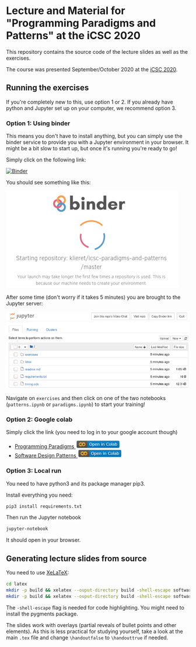 # Lecture and Material for "Programming Paradigms and Patterns" at the iCSC 2020

This repository contains the source code of the lecture slides as well as the
exercises.

The course was presented September/October 2020 at the [iCSC 2020](https://indico.cern.ch/event/853710/).

## Running the exercises

If you're completely new to this, use option 1 or 2. If you already have python and Jupyter set up on your computer, we recommend option 3.

### Option 1: Using binder

This means you don't have to install anything, but you can simply use the binder service
to provide you with a Jupyter environment in your browser.
It might be a bit slow to start up, but once it's running you're ready to go!

Simply click on the following link:

[![Binder](https://mybinder.org/badge_logo.svg)](https://mybinder.org/v2/gh/klieret/icsc-paradigms-and-patterns/master)

You should see something like this:

![binder loading](readme_assets/binder_loading.png)

After some time (don't worry if it takes 5 minutes) you are brought to the Jupyter server:

![binder ready](readme_assets/binder_ready.png)

Navigate on ``exercises`` and then click on one of the two notebooks (``patterns.ipynb`` or ``paradigms.ipynb``) to start your training!

### Option 2: Google colab

Simply click the link (you need to log in to your google account though)

* [Programming Paradigms ![google colab](readme_assets/colab-button.png)](https://colab.research.google.com/github/klieret/icsc-paradigms-and-patterns/blob/master/exercises/paradigms.ipynb)
* [Software Design Patterns ![google colab](readme_assets/colab-button.png)](https://colab.research.google.com/github/klieret/icsc-paradigms-and-patterns/blob/master/exercises/patterns.ipynb)

### Option 3: Local run

You need to have python3 and its package manager pip3.

Install everything you need:

```sh
pip3 install requirements.txt
```

Then run the Jupyter notebook

```sh
jupyter-notebook
```

It should open in your browser.

## Generating lecture slides from source

You need to use [XeLaTeX](https://en.wikipedia.org/wiki/XeTeX):

```sh
cd latex
mkdir -p build && xelatex --ouput-directory build -shell-escape software_patterns.tex
mkdir -p build && xelatex --ouput-directory build -shell-escape software_paradigms.tex
```

The ``-shell-escape`` flag is needed for code highlighting. You might need to install
the pygments package.

The slides work with overlays (partial reveals of bullet points and other elements).
As this is less practical for studying yourself, take a look at the main ``.tex`` file
and change ``\handoutfalse`` to ``\handouttrue`` if needed.

